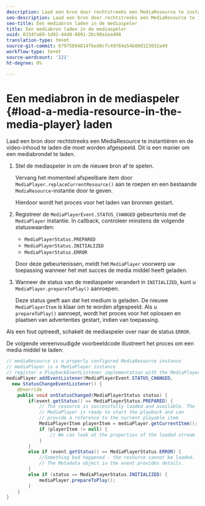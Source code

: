 ```yaml
---
description: Laad een bron door rechtstreeks een MediaResource te instantiëren en de video-inhoud te laden die moet worden afgespeeld. Dit is een manier om een mediabrondel te laden.
seo-description: Laad een bron door rechtstreeks een MediaResource te instantiëren en de video-inhoud te laden die moet worden afgespeeld. Dit is een manier om een mediabrondel te laden.
seo-title: Een mediabron laden in de mediaspeler
title: Een mediabron laden in de mediaspeler
uuid: 0334fa69-1d92-44d8-8891-2bc90a1ea498
translation-type: tm+mt
source-git-commit: 67975894814fbed8cfc49764a54b80d123032a49
workflow-type: tm+mt
source-wordcount: '221'
ht-degree: 0%

---
```



# Een mediabron in de mediaspeler {#load-a-media-resource-in-the-media-player} laden

Laad een bron door rechtstreeks een MediaResource te instantiëren en de video-inhoud te laden die moet worden afgespeeld. Dit is een manier om een mediabrondel te laden.

1. Stel de mediaspeler in om de nieuwe bron af te spelen.

   Vervang het momenteel afspeelbare item door `MediaPlayer.replaceCurrentResource()` aan te roepen en een bestaande `MediaResource`-instantie door te geven.

   Hierdoor wordt het proces voor het laden van bronnen gestart.

1. Registreer de `MediaPlayerEvent.STATUS_CHANGED` gebeurtenis met de `MediaPlayer` instantie. In callback, controleer minstens de volgende statuswaarden:

   * `MediaPlayerStatus.PREPARED`
   * `MediaPlayerStatus.INITIALIZED`
   * `MediaPlayerStatus.ERROR`

   Door deze gebeurtenissen, meldt het `MediaPlayer` voorwerp uw toepassing wanneer het met succes de media middel heeft geladen.
1. Wanneer de status van de mediaspeler verandert in `INITIALIZED`, kunt u `MediaPlayer.prepareToPlay()` aanroepen.

   Deze status geeft aan dat het medium is geladen. De nieuwe `MediaPlayerItem` is klaar om te worden afgespeeld. Als u `prepareToPlay()` aanroept, wordt het proces voor het oplossen en plaatsen van advertenties gestart, indien van toepassing.

Als een fout optreedt, schakelt de mediaspeler over naar de status `ERROR`.

De volgende vereenvoudigde voorbeeldcode illustreert het proces om een media middel te laden:

```java
// mediaResource is a properly configured MediaResource instance 
// mediaPlayer is a MediaPlayer instance 
// register a PlaybackEventListener implementation with the MediaPlayer instance 
mediaPlayer.addEventListener(MediaPlayerEvent.STATUS_CHANGED,  
  new StatusChangeEventListener() { 
    @Override 
    public void onStatusChanged(MediaPlayerStatus status) { 
        if(event.getStatus() == MediaPlayerStatus.PREPARED) { 
            // The resource is successfully loaded and available. The  
            // MediaPlayer is ready to start the playback and can 
            // provide a reference to the current playable item 
            MediaPlayerItem playerItem = mediaPlayer.getCurrentItem(); 
            if (playerItem != null) { 
                // We can look at the properties of the loaded stream 
            } 
        } 
        else if (event.getStatus() == MediaPlayerStatus.ERROR) { 
            //Something bad happened - the resource cannot be loaded. 
            // The Metadata object in the event provides details. 
        } 
        else if (status == MediaPlayerStatus.INITIALIZED) { 
            mediaPlayer.prepareToPlay(); 
        } 
    } 
} 
```

